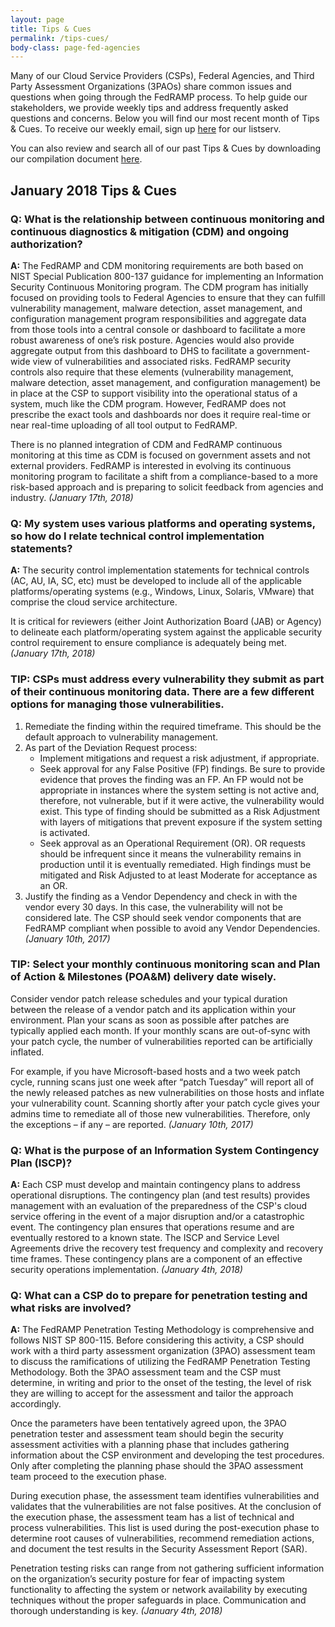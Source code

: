 ```yaml
---
layout: page
title: Tips & Cues
permalink: /tips-cues/
body-class: page-fed-agencies
---
```


Many of our Cloud Service Providers (CSPs), Federal Agencies, and Third Party Assessment Organizations (3PAOs) share common issues and questions when going through the FedRAMP process. To help guide our stakeholders, we provide weekly tips and address frequently asked questions and concerns. Below you will find our most recent month of Tips & Cues. To receive our weekly email, sign up [here](https://public.govdelivery.com/accounts/USGSA/subscriber/new?qsp=USGSA_2224) for our listserv. 

You can also review and search all of our past Tips & Cues by downloading our compilation document <a href="{{site.baseurl}}/assets/resources/documents/FedRAMP_Tips_and_Cues.pdf">here</a>.

<h2>January 2018 Tips & Cues</h2>
<div class="q1">
<h3>Q: What is the relationship between continuous monitoring and continuous diagnostics & mitigation (CDM) and ongoing authorization?</h3>

<p><strong>A:</strong> The FedRAMP and CDM monitoring requirements are both based on NIST Special Publication 800-137 guidance for implementing an Information Security Continuous Monitoring program. The CDM program has initially focused on providing tools to Federal Agencies to ensure that they can fulfill vulnerability management, malware detection, asset management, and configuration management program responsibilities and aggregate data from those tools into a central console or dashboard to facilitate a more robust awareness of one’s risk posture. Agencies would also provide aggregate output from this dashboard to DHS to facilitate a government-wide view of vulnerabilities and associated risks. FedRAMP security controls also require that these elements (vulnerability management, malware detection, asset management, and configuration management) be in place at the CSP to support visibility into the operational status of a system, much like the CDM program. However, FedRAMP does not prescribe the exact tools and dashboards nor does it require real-time or near real-time uploading of all tool output to FedRAMP.
</p>
<p>
There is no planned integration of CDM and FedRAMP continuous monitoring at this time as CDM is focused on government assets and not external providers. FedRAMP is interested in evolving its continuous monitoring program to facilitate a shift from a compliance-based to a more risk-based approach and is preparing to solicit feedback from agencies and industry. <em>(January 17th, 2018) </em>
</p>
</div>

<div class="q2">
<h3>Q: My system uses various platforms and operating systems, so how do I relate technical control implementation statements?
</h3>

<p><strong>A:</strong> The security control implementation statements for technical controls (AC, AU, IA, SC, etc) must be developed to include all of the applicable platforms/operating systems (e.g., Windows, Linux, Solaris, VMware) that comprise the cloud service architecture.</p>
<p>It is critical for reviewers (either Joint Authorization Board (JAB) or Agency) to delineate each platform/operating system against the applicable security control requirement to ensure compliance is adequately being met. <em>(January 17th, 2018)</em> 
</p>
</div>

<div class="tip-1">
<h3>TIP: CSPs must address every vulnerability they submit as part of their continuous monitoring data. There are a few different options for managing those vulnerabilities.</h3>
<ol>
<li>Remediate the finding within the required timeframe. This should be the default approach to vulnerability management.</li>
<li>As part of the Deviation Request process:
<ul>
<li>Implement mitigations and request a risk adjustment, if appropriate.</li>
<li>Seek approval for any False Positive (FP) findings. Be sure to provide evidence that proves the finding was an FP. An FP would not be appropriate in instances where the system setting is not active and, therefore, not vulnerable, but if it were active, the vulnerability would exist. This type of finding should be submitted as a Risk Adjustment with layers of mitigations that prevent exposure if the system setting is activated.</li>
<li>Seek approval as an Operational Requirement (OR). OR requests should be infrequent since it means the vulnerability remains in production until it is eventually remediated. High findings must be mitigated and Risk Adjusted to at least Moderate for acceptance as an OR.</li></ul></li>
<li>Justify the finding as a Vendor Dependency and check in with the vendor every 30 days. In this case, the vulnerability will not be considered late. The CSP should seek vendor components that are FedRAMP compliant when possible to avoid any Vendor Dependencies. <em>(January 10th, 2017)</em></li>
</ol>
</div>

<div class="tip-1">
<h3>TIP: Select your monthly continuous monitoring scan and Plan of Action & Milestones (POA&M) delivery date wisely.
</h3>

<p>Consider vendor patch release schedules and your typical duration between the release of a vendor patch and its application within your environment. Plan your scans as soon as possible after patches are typically applied each month. If your monthly scans are out-of-sync with your patch cycle, the number of vulnerabilities reported can be artificially inflated.</p>
<p>For example, if you have Microsoft-based hosts and a two week patch cycle, running scans just one week after “patch Tuesday” will report all of the newly released patches as new vulnerabilities on those hosts and inflate your vulnerability count. Scanning shortly after your patch cycle gives your admins time to remediate all of those new vulnerabilities. Therefore, only the exceptions – if any – are reported. <em>(January 10th, 2017)</em></p>
</div>

<div class="q3">

<h3>Q: What is the purpose of an Information System Contingency Plan (ISCP)?</h3>

<p><strong>A:</strong> Each CSP must develop and maintain contingency plans to address operational disruptions. The contingency plan (and test results) provides management with an evaluation of the preparedness of the CSP's cloud service offering in the event of a major disruption and/or a catastrophic event. The contingency plan ensures that operations resume and are eventually restored to a known state. The ISCP and Service Level Agreements drive the recovery test frequency and complexity and recovery time frames. These contingency plans are a component of an effective security operations implementation. <em>(January 4th, 2018) </em>
</p>
</div>
<div class="q5">

<h3>Q: What can a CSP do to prepare for penetration testing and what risks are involved?</h3>

<p><strong>A:</strong> The FedRAMP Penetration Testing Methodology is comprehensive and follows NIST SP 800-115. Before considering this activity, a CSP should work with a third party assessment organization (3PAO) assessment team to discuss the ramifications of utilizing the FedRAMP Penetration Testing Methodology. Both the 3PAO assessment team and the CSP must determine, in writing and prior to the onset of the testing, the level of risk they are willing to accept for the assessment and tailor the approach accordingly.</p>
<p>Once the parameters have been tentatively agreed upon, the 3PAO penetration tester and assessment team should begin the security assessment activities with a planning phase that includes gathering information about the CSP environment and developing the test procedures. Only after completing the planning phase should the 3PAO assessment team proceed to the execution phase.</p>
<p>During execution phase, the assessment team identifies vulnerabilities and validates that the vulnerabilities are not false positives. At the conclusion of the execution phase, the assessment team has a list of technical and process vulnerabilities. This list is used during the post-execution phase to determine root causes of vulnerabilities, recommend remediation actions, and document the test results in the Security Assessment Report (SAR).</p>
<p>Penetration testing risks can range from not gathering sufficient information on the organization’s security posture for fear of impacting system functionality to affecting the system or network availability by executing techniques without the proper safeguards in place. Communication and thorough understanding is key. <em>(January 4th, 2018)</em> </p>
</div>
